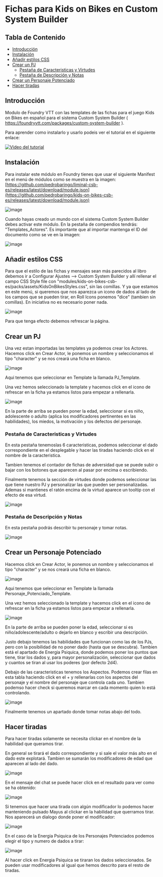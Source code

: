 # Fichas para Kids on Bikes en Custom System Builder

## Tabla de Contenido
- [Introducción](#introducción)
- [Instalación](#instalación)
- [Añadir estilos CSS](#añadir-estilos-css)
- [Crear un PJ](#crear-un-pj)
  - [Pestaña de Caracteristicas y Virtudes](#pestaña-de-caracteristicas-y-virtudes)
  - [Pestaña de Descripción y Notas](#pestaña-de-descripción-y-notas)
- [Crear un Personaje Potenciado](#crear-un-personaje-potenciado)
- [Hacer tiradas](#hacer-tiradas)

## Introducción
Modulo de Foundry VTT con las templates de las fichas para el juego Kids on Bikes en español para el sistema Custom System Builder ( https://foundryvtt.com/packages/custom-system-builder ).

Para aprender como instalarlo y usarlo podeis ver el tutorial en el siguiente enlace:

[![Video del tutorial](http://img.youtube.com/vi/2LBxsz_r_Wg/0.jpg)](http://www.youtube.com/watch?v=2LBxsz_r_Wg "Tutorial Foundry-Kids on Bikes")


## Instalación
Para instalar este módulo en Foundry tienes que usar el siguiente Manifest en el menú de módulos como se muestra en la imagen: [https://github.com/pedrobaringo/liminal-csb-es/releases/latest/download/module.json](https://github.com/pedrobaringo/kids-on-bikes-csb-es/releases/latest/download/module.json)

![image](https://github.com/pedrobaringo/kids-on-bikes-csb-es/assets/148097688/fb5d72b0-12d4-405c-9ddd-0321c556f317)

Cuando hayas creado un mundo con el sistema Custom System Builder debes activar este módulo. En la pestaña de compendios tendrás: "Templates_Actores".
Es importante que al importar mantenga el ID del documento como se ve en la imagen:

![image](https://github.com/pedrobaringo/kids-on-bikes-csb-es/assets/148097688/d4ea90fb-d04a-4179-ab39-4fe8ed639835)

## Añadir estilos CSS
Para que el estilo de las fichas y mensajes sean más parecidos al libro debemos ir a Configurar Ajustes --> Custom System Builder y allí rellenar el campo CSS Style file con "modules/kids-on-bikes-csb-es/packs/assets/KidsOnBikesStyles.css", sin las comillas. Y ya que estamos en este menú, si queremos que nos aparezca un icono de dados al lado de los campos que se pueden tirar, en Roll Icons ponemos "dice" (tambien sin comillas). En iniciativa no es necesario poner nada.

![image](https://github.com/pedrobaringo/kids-on-bikes-csb-es/assets/148097688/ff90dd46-6a2d-4c17-9a7e-5c5163fcf81f)

Para que tenga efecto debemos refrescar la página.

## Crear un PJ
Una vez estan importadas las templates ya podemos crear los Actores.
Hacemos click en Crear Actor, le ponemos un nombre y seleccionamos el tipo "character" y se nos creará una ficha en blanco.

![image](https://github.com/pedrobaringo/kids-on-bikes-csb-es/assets/148097688/64c2877c-a108-40f8-870d-f27a02cda157)

Aqui tenemos que seleccionar en Template la llamada PJ_Template.

Una vez hemos seleccionado la template y hacemos click en el icono de refrescar en la ficha ya estamos listos para empezar a rellenarla.

![image](https://github.com/pedrobaringo/kids-on-bikes-csb-es/assets/148097688/68ee6e19-88dc-445d-8ce9-865311a8006e)

En la parte de arriba se pueden poner la edad, seleccionar si es niño, adolescente o adulto (aplica los modificadores pertinentes en las habilidades), los miedos, la motivación y los defectos del personaje.

### Pestaña de Caracteristicas y Virtudes
En esta pestaña tenemoslas 6 caracteristicas, podemos seleccionar el dado correspondiente en el desplegable y hacer las tiradas haciendo click en el nombre de la caracteristica.

Tambien tenemos el contador de fichas de adversidad que se puede subir o bajar con los botones que aparecen al pasar por encima o escribiendo.

Finalmente tenemos la sección de virtudes donde podemos seleccionar las que tiene nuestro PJ y personalizar las que pueden ser personalizadas. Ademas si mantienes el ratón encima de la virtud aparece un tooltip con el efecto de esa virtud.

![image](https://github.com/pedrobaringo/kids-on-bikes-csb-es/assets/148097688/7caa7f61-9a74-467e-b358-c8bda1a74f5d)

### Pestaña de Descripción y Notas
En esta pestaña podrás describir tu personaje y tomar notas.

![image](https://github.com/pedrobaringo/kids-on-bikes-csb-es/assets/148097688/57ebada2-8c33-453d-8a32-9813be940934)

## Crear un Personaje Potenciado
Hacemos click en Crear Actor, le ponemos un nombre y seleccionamos el tipo "character" y se nos creará una ficha en blanco.

![image](https://github.com/pedrobaringo/kids-on-bikes-csb-es/assets/148097688/64c2877c-a108-40f8-870d-f27a02cda157)

Aqui tenemos que seleccionar en Template la llamada Personaje_Potenciado_Template.

Una vez hemos seleccionado la template y hacemos click en el icono de refrescar en la ficha ya estamos listos para empezar a rellenarla.

![image](https://github.com/pedrobaringo/kids-on-bikes-csb-es/assets/148097688/38f1c13d-b7d9-4eed-9fcf-36728c9ffbf2)

En la parte de arriba se pueden poner la edad, seleccionar si es niño/adolescente/adulto o dejarlo en blanco y escribir una descripción.

Justo debajo tenemos las habilidades que funcionan como las de los PJs, pero con la posibilidad de no poner dado (hasta que se descubra). Tambien está el apartado de Energia Psiquica, donde podemos poner los puntos que tiene, tirar los dados y, para mayor personalización, seleccionar que dados y cuantos se tiran al usar los poderes (por defecto 2d4).

Debajo de las caracteristicas tenemos los Aspectos. Podemos crear filas en esta tabla haciendo click en el + y rellenarlas con los aspectos del personaje y el nombre del personaje que controla cada uno. Tambien podemso hacer check si queremos marcar en cada momento quien lo está controlando.

![image](https://github.com/pedrobaringo/kids-on-bikes-csb-es/assets/148097688/0b99ef3b-dbad-4cb7-b544-d11ec36a939c)

Finalmente tenemos un apartado donde tomar notas abajo del todo.

## Hacer tiradas
Para hacer tiradas solamente se necesita clickar en el nombre de la habilidad que queramos tirar.

En general se tirará el dado correspondiente y si sale el valor más alto en el dado este explotará. Tambien se sumarán los modificadores de edad que aparecen al lado del dado.

![image](https://github.com/pedrobaringo/kids-on-bikes-csb-es/assets/148097688/3b1cf0c4-ccf6-4245-88bf-53da4f93d8bc)

En el mensaje del chat se puede hacer click en el resultado para ver como se ha obtenido:

![image](https://github.com/pedrobaringo/kids-on-bikes-csb-es/assets/148097688/ab9aece9-b057-4cd5-841a-e0e580bccd80)

Si tenemos que hacer una tirada con algún modificador lo podemos hacer manteniendo pulsado Mayus al clickar en la habilidad que querramos tirar. Nos aparecerá un dialogo donde poner el modificador:

![image](https://github.com/pedrobaringo/kids-on-bikes-csb-es/assets/148097688/f186704f-bfe9-4a2a-b25b-bdb0848c4c4b)

En el caso de la Energia Psiquica de los Personajes Potenciados podemos elegir el tipo y numero de dados a tirar:

![image](https://github.com/pedrobaringo/kids-on-bikes-csb-es/assets/148097688/f878daa8-6643-47b9-8005-c9edcf3b4f4c)

Al hacer click en Energia Psiquica se tiraran los dados seleccionados. Se pueden usar modificadores al igual que hemos descrito para el resto de tiradas.
